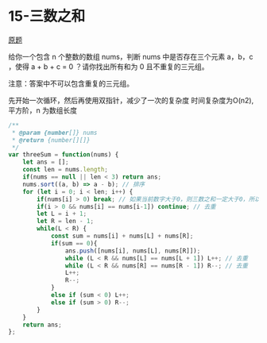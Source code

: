 # 15-三数之和

[原题](https://leetcode-cn.com/problems/3sum/) 

给你一个包含 n 个整数的数组 nums，判断 nums 中是否存在三个元素 a，b，c ，使得 a + b + c = 0 ？请你找出所有和为 0 且不重复的三元组。

注意：答案中不可以包含重复的三元组。
 
先开始一次循环，然后再使用双指针，减少了一次的复杂度
时间复杂度为O(n2), 平方阶，n 为数组长度
```javascript
/**
 * @param {number[]} nums
 * @return {number[][]}
 */
var threeSum = function(nums) {
    let ans = [];
    const len = nums.length;
    if(nums == null || len < 3) return ans;
    nums.sort((a, b) => a - b); // 排序
    for (let i = 0; i < len; i++) {
        if(nums[i] > 0) break; // 如果当前数字大于0，则三数之和一定大于0，所以结束循环
        if(i > 0 && nums[i] == nums[i-1]) continue; // 去重
        let L = i + 1;
        let R = len - 1;
        while(L < R) {
            const sum = nums[i] + nums[L] + nums[R];
            if(sum == 0){
                ans.push([nums[i], nums[L], nums[R]]);
                while (L < R && nums[L] == nums[L + 1]) L++; // 去重
                while (L < R && nums[R] == nums[R - 1]) R--; // 去重
                L++;
                R--;
            }
            else if (sum < 0) L++;
            else if (sum > 0) R--;
        }
    }        
    return ans;
};
```
